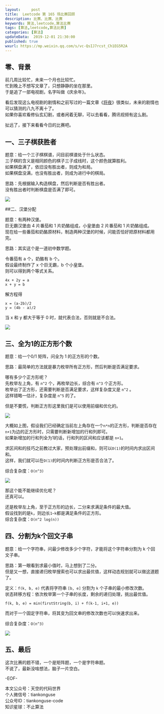```yaml
---   
layout:     post  
title:  Leetcode 第 165 场比赛回顾 
description: 比赛、比赛、比赛  
keywords: 算法,leetcode,算法比赛  
tags: [算法,leetcode,算法比赛]    
categories: [算法]  
updateData:  2019-12-01 21:30:00  
published: true  
wxurl: https://mp.weixin.qq.com/s/vc-QsIJ7rcst_Ch1EG5R2A  
---  
```



## 零、背景  


前几周比较忙，未来一个月也比较忙。  
忙到晚上不想写文章了，只想静静的坐在那里。  
于是追了一部电视剧，名字叫做《庆余年》。  


看后发现这么电视剧的剧情和之前写过的一篇文章《[将夜](https://mp.weixin.qq.com/s/s36euoz6wP7TYBn01TTtxQ)》很类似，未来的剧情也可以猜测的八九不离十了。  
如果你喜欢看修仙玄幻剧，或者闲着无聊，可以去看看，腾讯视频有这么剧。  


扯远了，接下来看看今日的比赛吧。  


## 一、三子棋获胜者  


题意：给一个三子棋棋谱，问目前棋谱处于什么状态。  
三子棋的含义是相同颜色的棋子三子成线时，这个颜色就算胜利。  
如果棋盘满了，依旧没有胜出者，则成为和局。  
如果棋盘没满，也没有胜出者，则成为进行中的棋局。  


思路：先根据输入构造棋盘，然后判断是否有胜出者。  
没有胜出者时判断棋盘是否满了即可。  


![](https://res2019.tiankonguse.com/images/2019/12/01/001.png)  


##二、汉堡分配  


题意：有两种汉堡。  
巨无霸汉堡由 4 片番茄和 1 片奶酪组成，小皇堡由 2 片番茄和 1 片奶酪组成。  
现在给一些番茄和奶酪原材料，制造两种汉堡的时候，问能否恰好把原材料都用完。  


思路：其实这个是一道初中数学题。  


令番茄有 a 个，奶酪有 b 个。  
假设最终制作了 x 个巨无霸，b 个小皇堡。  
则可以得到两个等式关系。  


```
4x + 2y = a  
x + y = b  
```

解方程得  


```
x = (a-2b)/2  
y = (4b - a)/2  
```

当 x 和 y 都大于等于 0 时，就代表合法，否则就是不合法。  


![](https://res2019.tiankonguse.com/images/2019/12/01/002.png)  


## 三、全为1的正方形个数  


题意：给一个0/1 矩阵，问全为 1 的正方形的个数。  


思路：最简单的方法就是暴力枚举所有正方形，然后判断是否满足要求。  


哪有多少个正方形呢？  
先枚举左上角，有 `n^2` 个，再枚举边长，综合有 `n^3` 个正方形。  
枚举出了正方形，还需要判断是否满足要求，这样复杂度又是 `n^2` 。  
这样错略一估计，复杂度是 `n^5` 的了。  


但是不要慌，判断正方形这里我们是可以使用前缀和优化的。  



![](https://res2019.tiankonguse.com/images/2019/12/01/004.png)  


大概如上图，假设我们已经确定当前左上角存在一个`n*n`的正方形，判断是否存在`n+1`为边的正方形时，只需要判断新增加的行和列即可。  
如果新增加的行和列全为1的话，行和列的区间和应该都是 `n+1`。  


求区间和的技巧之前教过大家，预处理出前缀和，则可以`O(1)`的时间内求出区间和。  
这样，我们就可以在`O(1)`的时间内判断正方形是否合法了。  


综合复杂度：`O(n^3)`  



![](https://res2019.tiankonguse.com/images/2019/12/01/003.png)  


那这个能不能继续优化呢？  
还真可以。  


还是枚举左上角，至于正方形的边长，二分来求满足条件的最大值。  
假设找到的是`k`，则边长`1~k`都是满足条件的正方形。  
综合复杂度：`O(n^2 log(n))`  


## 四、分割为k个回文子串  


题意：给一个字符串，问最少修改多少个字符，才能将这个字符串分割为 k 个回文子串。  


思路：第一眼看到求最小值时，马上想到了二分。  
但是又一想，直接递归枚举搜索也可以求出最优值，这样动态规划就可以做这道题了。  



定义：`f(k, b, e)` 代表将字符串 `[b, e]` 分割为 `k` 个子串的最小修改次数。  
状态转移方程：依次枚举第一个子串的长度，剩余的递归处理，挑出最优值。  


```
f(k, b, e) = min(firstString(b, i) + f(k-1, i+1, e))  
```

而对于一个固定字符串，将其变为回文串的修改次数也可以快速求出来。  


综合复杂度：`O(n^3)`  



![](https://res2019.tiankonguse.com/images/2019/12/01/004.png)  



## 五、最后  


这次比赛的题不错，一个是矩阵题，一个是字符串题。  
不说了，最新没啥想法，脑子一片空白。  



-EOF-  


本文公众号：天空的代码世界  
个人微信号：tiankonguse  
公众号ID：tiankonguse-code  
知识星球：不止算法  

